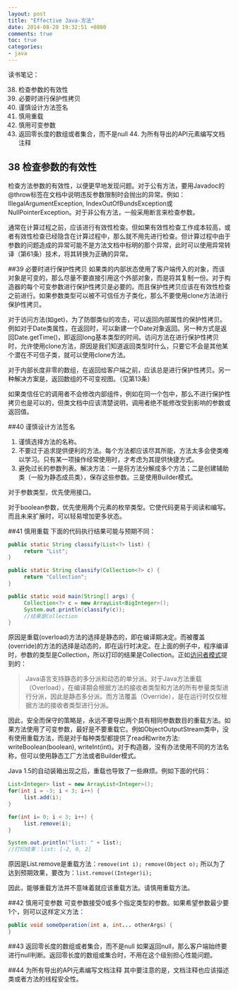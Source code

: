 ```yaml
---
layout: post
title: "Effective Java-方法"
date: 2014-08-20 19:32:51 +0800
comments: true
toc: true
categories: 
- java
---
```

读书笔记：

38. 检查参数的有效性
39. 必要时进行保护性拷贝
40. 谨慎设计方法签名
41. 慎用重载
42. 慎用可变参数
43. 返回零长度的数组或者集合，而不是null
44. 为所有导出的API元素编写文档注释

<!--more-->

## 38 检查参数的有效性
检查方法参数的有效性，以便更早地发现问题。对于公有方法，要用Javadoc的@throw标签在文档中说明违反参数限制时会抛出的异常。例如：IllegalArgumentException, IndexOutOfBundsException或NullPointerException。对于非公有方法，一般采用断言来检查参数。

通常在计算过程之前，应该进行有效性检查。但如果有效性检查工作成本较高，或者有效性检查已经隐含在计算过程中，那么就不用先进行检查。但计算过程中由于参数的问题造成的异常可能不是方法文档中标明的那个异常，此时可以使用异常转译（第61条）技术，将其转换为正确的异常。

##39 必要时进行保护性拷贝
如果类的内部状态使用了客户端传入的对象，而该对象是可变的，那么尽量不要直接引用这个外部对象，而是将其复制一份。对于构造器的每个可变参数进行保护性拷贝是必要的。而且保护性拷贝应该在有效性检查之前进行。如果参数类型可以被不可信任方子类化，那么不要使用clone方法进行保护性拷贝。

对于访问方法(如get)，为了防御类似的攻击，可以返回内部属性的保护性拷贝。例如对于Date类属性，在返回时，可以新建一个Date对象返回。另一种方式是返回Date.getTime()，即返回long基本类型的时间。访问方法在进行保护性拷贝时，允许使用clone方法，原因是我们知道返回类型时什么，只要它不会是其他某个潜在不可信子类，就可以使用clone方法。

对于内部长度非零的数组，在返回给客户端之前，应该总是进行保护性拷贝。另一种解决方案是，返回数组的不可变视图。（见第13条）

如果类信任它的调用者不会修改内部组件，例如在同一个包中，那么不进行保护性拷贝也是可以的，但类文档中应该清楚说明，调用者绝不能修改受到影响的参数或返回值。

##40 谨慎设计方法签名
1. 谨慎选择方法的名称。
2. 不要过于追求提供便利的方法。每个方法都应该尽其所能，方法太多会使类难以学习。只有某一项操作经常使用时，才考虑为其提供快捷方式。
3. 避免过长的参数列表。解决方法：一是将方法分解成多个方法；二是创建辅助类（一般为静态成员类），保存这些参数。三是使用Builder模式。

对于参数类型，优先使用接口。

对于boolean参数，优先使用两个元素的枚举类型。它使代码更易于阅读和编写。而且未来扩展时，可以轻易增加更多状态。

##41 慎用重载
下面的代码执行结果可能与预期不同：
```java
public static String classify(List<?> list) {
     return "List";
}

public static String classify(Collection<?> c) {
     return "Collection";
}

public static void main(String[] args) {
     Collection<?> c = new ArrayList<BigInteger>();
     System.out.println(classify(c));
     //结果是Collection
}
```

原因是重载(overload)方法的选择是静态的，即在编译期决定。而被覆盖(override)的方法的选择是动态的，即在运行时决定。在上面的例子中，程序编译时，参数的类型是Collection，所以打印的结果是Collection。正如[访问者模式](/blog/2014/08/19/she-ji-mo-shi-fang-wen-zhe-mo-shi)提到的：

>Java语言支持静态的多分派和动态的单分派。对于Java方法重载（Overload），在编译期会根据方法的接收者类型和方法的所有参量类型进行分派，因此是静态多分派。而方法覆盖（Override），是在运行时仅仅根据方法的接收者类型进行分派。

因此，安全而保守的策略是，永远不要导出两个具有相同参数数目的重载方法。如果方法使用了可变参数，最好是不要重载它。例如ObjectOutputStream类中，没有使用重载方法，而是对于每种类型都提供了read和write方法: writeBoolean(boolean), writeInt(int)。对于构造器，没有办法使用不同的方法名称，但可以使用静态工厂方法或者Builder模式。

Java 1.5的自动装箱出现之后，重载也导致了一些麻烦。例如下面的代码：

```java
List<Integer> list = new ArrayList<Integer>();
for(int i = -3; i < 3; i++) {
     list.add(i);
}

for(int i= 0; i < 3; i++) {
     list.remove(i);
}

System.out.println("list: " + list);
//打印结果：list: [-2, 0, 2]
```

原因是List.remove是重载方法：`remove(int i); remove(Object o);` 所以为了达到预期效果，要改为：`list.remove((Integer)i);`

因此，能够重载方法并不意味着就应该重载方法。请慎用重载方法。

##42 慎用可变参数
可变参数接受0或多个指定类型的参数。如果希望参数最少要1个，则可以这样定义方法：

```java
public void someOperation(int a, int... otherArgs) {
}
```

##43 返回零长度的数组或者集合，而不是null
如果返回null，那么客户端始终要进行null判断。返回零长度的数组或集合时，不用在这个级别担心性能问题。

##44 为所有导出的API元素编写文档注释
其中要注意的是，文档注释也应该描述类或者方法的线程安全性。

